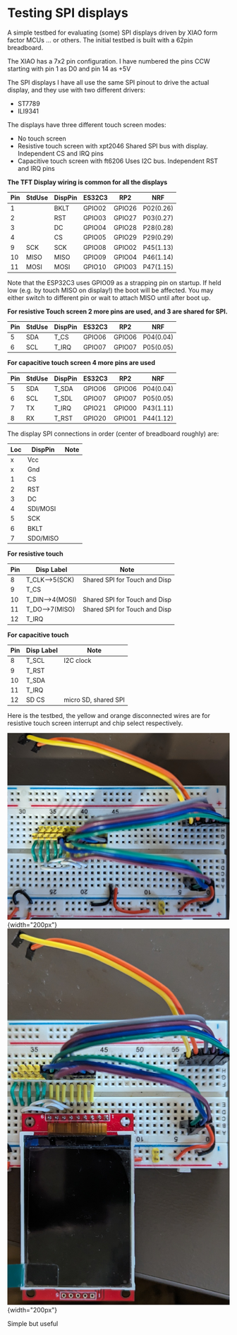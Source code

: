 # Testing SPI displays #

A simple testbed for evaluating (some) SPI displays driven by XIAO form factor MCUs ... or others.  The initial testbed is built with a 62pin breadboard.  

The XIAO has a 7x2 pin configuration.  I have numbered the pins CCW starting with pin 1 as D0 and pin 14 as +5V

The SPI displays I have all use the same SPI pinout to drive the actual display, and they
use with two different drivers:

+ ST7789
+ ILI9341

The displays have three different touch screen modes:

+ No touch screen
+ Resistive touch screen with xpt2046 
Shared SPI bus with display.  Independent CS and IRQ pins
+ Capacitive touch screen with ft6206 
Uses I2C bus.  Independent RST and IRQ pins

**The TFT Display wiring is common for all the displays**

| Pin | StdUse | DispPin | ES32C3 | RP2    | NRF       |
|:----|--------|---------|--------|--------|-----------|
| 1   |        | BKLT    | GPIO02 | GPIO26 | P02(0.26) |
| 2   |        | RST     | GPIO03 | GPIO27 | P03(0.27) |
| 3   |        | DC      | GPIO04 | GPIO28 | P28(0.28) |
| 4   |        | CS      | GPIO05 | GPIO29 | P29(0.29) |
| 9   | SCK    | SCK     | GPIO08 | GPIO02 | P45(1.13) |
| 10  | MISO   | MISO    | GPIO09 | GPIO04 | P46(1.14) |
| 11  | MOSI   | MOSI    | GPIO10 | GPIO03 | P47(1.15) |

Note that the ESP32C3 uses GPIO09 as a strapping pin on startup.  If held low (e.g. by touch MISO on display!) the boot will be affected.  You may either switch to different pin or wait to attach MISO until after boot up.

**For resistive Touch screen 2 more pins are used, and 3 are shared for SPI.**

| Pin | StdUse | DispPin | ES32C3 | RP2    | NRF       |
|:----|--------|---------|--------|--------|-----------|
| 5   | SDA    | T_CS    | GPIO06 | GPIO06 | P04(0.04) |
| 6   | SCL    | T_IRQ   | GPIO07 | GPIO07 | P05(0.05) |

**For capacitive touch screen 4 more pins are used**

| Pin | StdUse | DispPin | ES32C3 | RP2    | NRF       |
|:----|--------|---------|--------|--------|-----------|
| 5   | SDA    | T_SDA   | GPIO06 | GPIO06 | P04(0.04) |
| 6   | SCL    | T_SDL   | GPIO07 | GPIO07 | P05(0.05) |
| 7   | TX     | T_IRQ   | GPIO21 | GPIO00 | P43(1.11) |
| 8   | RX     | T_RST   | GPIO20 | GPIO01 | P44(1.12) |




The display SPI connections in order (center of breadboard roughly) are:


| Loc | DispPin         |Note|
|:----|---|--|
| x   | Vcc             |
| x   | Gnd             |
| 1   | CS              |
| 2   | RST             |
| 3   | DC              |
| 4   | SDI/MOSI        |
| 5   | SCK             |
| 6   | BKLT            |
| 7   | SDO/MISO        |

**For resistive touch**

| Pin | Disp Label         |Note|
|:----|---|--|
| 8  | T_CLK-->5(SCK)  | Shared SPI for Touch and Disp |
| 9  | T_CS            |                               |
| 10 | T_DIN-->4(MOSI) | Shared SPI for Touch and Disp |
| 11 | T_DO-->7(MISO)  | Shared SPI for Touch and Disp |
| 12 | T_IRQ           |                               |

**For capacitive touch**

| Pin | Disp Label         |Note|
|:----|---|--|
| 8  | T_SCL           | I2C clock                     |
| 9  | T_RST           |                               |
| 10 | T_SDA           |                               |
| 11 | T_IRQ           |                               |
| 12 | SD CS           | micro SD, shared SPI          |


Here is the testbed, the yellow and orange disconnected wires are for resistive touch screen interrupt and chip select respectively.

![Testbed](testbed.png "Test bed "){width="200px"} ![st7789disp](testbeddisp.png "With Display"){width="200px"}

Simple but useful

